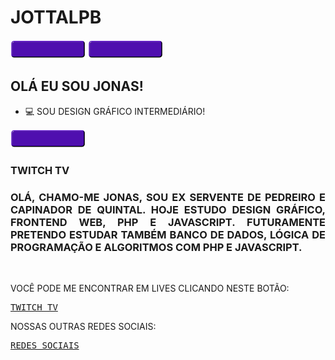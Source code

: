 # JOTTALPB
[![alt TWITCH TV](https://raw.githubusercontent.com/GamerCleanVic/JottaLPB/main/bt1gh.png)](https://twitch.tv/jottalpb) [![](https://raw.githubusercontent.com/GamerCleanVic/JottaLPB/main/bt1gh.png)](https://jottalpb.blogspot.com/p/redes-sociais.html)

## OLÁ EU SOU JONAS!

- :computer: SOU DESIGN GRÁFICO INTERMEDIÁRIO!

<div >
<img src="https://raw.githubusercontent.com/GamerCleanVic/JottaLPB/main/bt1gh.png" />
<a href="https://twitch.tv/jottalpb" target="_blank"></a>
<div class="centered"><h3>TWITCH TV</h3></div>
</div>


<h3 align="justify">OLÁ, CHAMO-ME JONAS, SOU EX SERVENTE DE PEDREIRO E CAPINADOR DE QUINTAL. HOJE ESTUDO DESIGN GRÁFICO, FRONTEND WEB, PHP E JAVASCRIPT. FUTURAMENTE PRETENDO ESTUDAR TAMBÉM BANCO DE DADOS, LÓGICA DE PROGRAMAÇÃO E ALGORITMOS COM PHP E JAVASCRIPT.</h3><br />

<p>VOCÊ PODE ME ENCONTRAR EM LIVES CLICANDO NESTE BOTÃO: </p><pre><a href="https://twitch.tv/jottalpb" target="_blank">TWITCH TV</a></pre>

<p>NOSSAS OUTRAS REDES SOCIAIS: </p><pre><a href="https://jottalpb.blogspot.com/p/redes-sociais.html" target="_blank">REDES SOCIAIS</a></pre>
